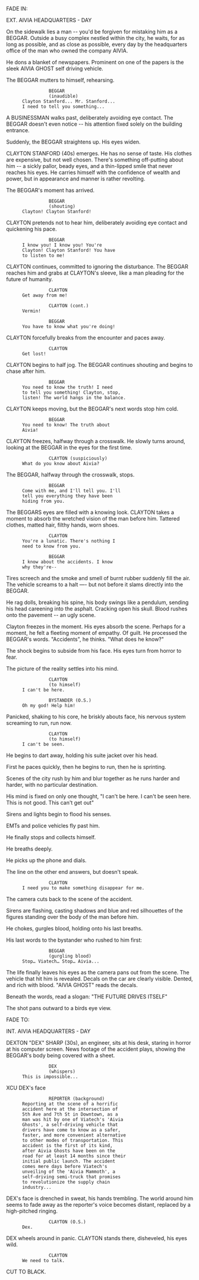 FADE IN:

EXT. AIVIA HEADQUARTERS - DAY

On the sidewalk lies a man -- you'd be forgiven for mistaking him 
as a BEGGAR. Outside a busy complex nestled within the city, 
he waits, for as long as possible, and as close as possible, 
every day by the headquarters office of the man who owned the 
company AIVIA.

He dons a blanket of newspapers. Prominent on one of the papers
is the sleek AIVIA GHOST self driving vehicle.

The BEGGAR mutters to himself, rehearsing.

                    BEGGAR
                    (inaudible)
          Clayton Stanford... Mr. Stanford... 
          I need to tell you something...

A BUSINESSMAN walks past, deliberately avoiding eye contact. 
The BEGGAR doesn't even notice -- his attention fixed solely 
on the building entrance.

Suddenly, the BEGGAR straightens up. His eyes widen.

CLAYTON STANFORD (40s) emerges. He has no sense of taste. His clothes are
expensive, but not well chosen. There's something off-putting about him -- 
a sickly pallor, beady eyes, and a thin-lipped smile that never reaches 
his eyes. He carries himself with the confidence of wealth and power, but 
in appearance and manner is rather revolting.

The BEGGAR's moment has arrived.

                    BEGGAR
                    (shouting)
          Clayton! Clayton Stanford!

CLAYTON pretends not to hear him, deliberately avoiding eye contact and 
quickening his pace.

                    BEGGAR
          I know you! I know you! You're 
          Clayton! Clayton Stanford! You have 
          to listen to me!

CLAYTON continues, committed to ignoring the disturbance. 
The BEGGAR reaches him and grabs at CLAYTON's sleeve,
like a man pleading for the future of humanity.

                    CLAYTON
          Get away from me!

                    CLAYTON (cont.)
          Vermin!

                    BEGGAR
          You have to know what you're doing!

CLAYTON forcefully breaks from the encounter and paces away.

                    CLAYTON
          Get lost!

CLAYTON begins to half jog. The BEGGAR continues shouting
and begins to chase after him.

                    BEGGAR
          You need to know the truth! I need 
          to tell you something! Clayton, stop, 
          listen! The world hangs in the balance.

CLAYTON keeps moving, but the BEGGAR's next words stop him cold.

                    BEGGAR
          You need to know! The truth about 
          Aivia!

CLAYTON freezes, halfway through a crosswalk. He slowly turns around, 
looking at the BEGGAR in the eyes for the first time.

                    CLAYTON (suspiciously)
          What do you know about Aivia?

The BEGGAR, halfway through the crosswalk, stops.

                    BEGGAR
          Come with me, and I'll tell you. I'll 
          tell you everything they have been 
          hiding from you.

The BEGGARS eyes are filled with a knowing look.
CLAYTON takes a moment to absorb the wretched vision of the man before 
him. Tattered clothes, matted hair, filthy hands, worn shoes.


                    CLAYTON
          You're a lunatic. There's nothing I 
          need to know from you.

                    BEGGAR
          I know about the accidents. I know 
          why they're--

Tires screech and the smoke and smell of burnt rubber suddenly fill the 
air. The vehicle screams to a halt —- but not before it slams directly into 
the BEGGAR.

He rag dolls, breaking his spine, his body swings like a pendulum, sending 
his head careening into the asphalt. Cracking open his skull. 
Blood rushes onto the pavement -- an ugly scene.

Clayton freezes in the moment. His eyes absorb the scene. Perhaps for a 
moment, he felt a fleeting moment of empathy. Of guilt. He processed the 
BEGGAR's words. "Accidents", he thinks. "What does he know?"

The shock begins to subside from his face. His eyes turn from horror to fear.

The picture of the reality settles into his mind.

                    CLAYTON
                    (to himself)
          I can't be here.

                    BYSTANDER (O.S.)
          Oh my god! Help him!

Panicked, shaking to his core, he briskly abouts face, his nervous system 
screaming to run, run now.

                    CLAYTON
                    (to himself)
          I can't be seen.

He begins to dart away, holding his suite jacket over his head.

First he paces quickly, then he begins to run, then he is sprinting.

Scenes of the city rush by him and blur together as he runs harder and harder, 
with no particular destination.

His mind is fixed on only one thought, "I can't be here. I can't be seen here. 
This is not good. This can't get out"

Sirens and lights begin to flood his senses.

EMTs and police vehicles fly past him.

He finally stops and collects himself.

He breaths deeply.

He picks up the phone and dials.

The line on the other end answers, but doesn't speak.

                    CLAYTON
          I need you to make something disappear for me.

The camera cuts back to the scene of the accident.

Sirens are flashing, casting shadows and blue and red silhouettes of the 
figures standing over the body of the man before him.

He chokes, gurgles blood, holding onto his last breaths.

His last words to the bystander who rushed to him first:

                    BEGGAR
                    (gurgling blood)
          Stop… Viatech… Stop… Aivia...

The life finally leaves his eyes as the camera pans out from the scene.
The vehicle that hit him is revealed.  Decals on the car are clearly visible.
Dented, and rich with blood. "AIVIA GHOST" reads the decals.

Beneath the words, read a slogan: "THE FUTURE DRIVES ITSELF"

The shot pans outward to a birds eye view.

FADE TO:

INT. AIVIA HEADQUARTERS - DAY

DEXTON "DEX" SHARP (30s), an engineer, sits at his desk, staring in 
horror at his computer screen. News footage of the accident plays, 
showing the BEGGAR's body being covered with a sheet.

                    DEX
                    (whispers)
          This is impossible...

XCU DEX's face

                    REPORTER (background)
          Reporting at the scene of a horrific 
          accident here at the intersection of 
          5th Ave and 7th St in Downtown, as a 
          man was hit by one of Viatech's 'Aivia 
          Ghosts', a self-driving vehicle that 
          drivers have come to know as a safer, 
          faster, and more convenient alternative 
          to other modes of transportation. This 
          accident is the first of its kind, 
          after Aivia Ghosts have been on the 
          road for at least 14 months since their 
          initial public launch. The accident 
          comes mere days before Viatech's 
          unveiling of the 'Aivia Mammoth', a 
          self-driving semi-truck that promises 
          to revolutionize the supply chain 
          industry...

DEX's face is drenched in sweat, his hands trembling. The world around 
him seems to fade away as the reporter's voice becomes distant, 
replaced by a high-pitched ringing.

                    CLAYTON (O.S.)
          Dex.

DEX wheels around in panic. CLAYTON stands there, disheveled, his eyes 
wild.

                    CLAYTON
          We need to talk.

CUT TO BLACK.
